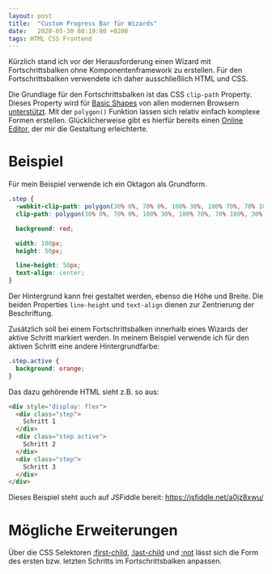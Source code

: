 ```yaml
---
layout: post
title:  "Custom Progress Bar für Wizards"
date:   2020-05-30 08:19:00 +0200
tags: HTML CSS Frontend
---
```


Kürzlich stand ich vor der Herausforderung einen Wizard mit Fortschrittsbalken ohne Komponentenframework zu erstellen.
Für den Fortschrittsbalken verwendete ich daher ausschließlich HTML und CSS.

Die Grundlage für den Fortschrittsbalken ist das CSS `clip-path` Property.
Dieses Property wird für [Basic Shapes](https://developer.mozilla.org/en-US/docs/Web/CSS/basic-shape) von allen modernen Browsern [unterstützt](https://caniuse.com/#feat=mdn-css_properties_clip-path_basic_shape).
Mit der `polygon()` Funktion lassen sich relativ einfach komplexe Formen erstellen.
Glücklicherweise gibt es hierfür bereits einen [Online Editor](https://bennettfeely.com/clippy/), der mir die Gestaltung erleichterte.

# Beispiel

Für mein Beispiel verwende ich ein Oktagon als Grundform.

```CSS
.step {
  -webkit-clip-path: polygon(30% 0%, 70% 0%, 100% 30%, 100% 70%, 70% 100%, 30% 100%, 0% 70%, 0% 30%);
  clip-path: polygon(30% 0%, 70% 0%, 100% 30%, 100% 70%, 70% 100%, 30% 100%, 0% 70%, 0% 30%);

  background: red;

  width: 100px;
  height: 50px;

  line-height: 50px;
  text-align: center;
}
```

Der Hintergrund kann frei gestaltet werden, ebenso die Höhe und Breite.
Die beiden Properties `line-height` und `text-align` dienen zur Zentrierung der Beschriftung.

Zusätzlich soll bei einem Fortschrittsbalken innerhalb eines Wizards der aktive Schritt markiert werden.
In meinem Beispiel verwende ich für den aktiven Schritt eine andere Hintergrundfarbe:

```CSS
.step.active {
  background: orange;
}
```

Das dazu gehörende HTML sieht z.B. so aus:

```HTML
<div style="display: flex">
  <div class="step">
    Schritt 1
  </div>
  <div class="step active">
    Schritt 2
  </div>
  <div class="step">
    Schritt 3
  </div>
</div>
```

Dieses Beispiel steht auch auf JSFiddle bereit: https://jsfiddle.net/a0jz8xwu/

# Mögliche Erweiterungen

Über die CSS Selektoren [:first-child](https://developer.mozilla.org/en-US/docs/Web/CSS/:first-child), [:last-child](https://developer.mozilla.org/en-US/docs/Web/CSS/:last-child) und [:not](https://developer.mozilla.org/en-US/docs/Web/CSS/:not) lässt sich die Form des ersten bzw. letzten Schritts im Fortschrittsbalken anpassen.
